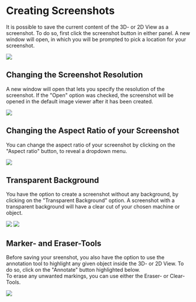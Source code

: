 # Creating Screenshots
  
It is possible to save the current content of the 3D- or 2D View as a screenshot. To do so, first click the screenshot button in either panel.
A new window will open, in which you will be prompted to pick a location for your screenshot.

![](../../../.gitbook/assets/screenshot-creation.png)  

## Changing the Screenshot Resolution
  
A new window will open that lets you specify the resolution of the screenshot. If the "Open" option was checked, the screenshot will be opened in the default image viewer after it has been created.

![](../../../.gitbook/assets/screenshot-resolution.png)


## Changing the Aspect Ratio of your Screenshot

You can change the aspect ratio of your screenshot by clicking on the "Aspect ratio" button, to reveal a dropdown menu.  

![](../../../.gitbook/assets/screenshot-aspectratio.png)


## Transparent Background

You have the option to create a screenshot without any background, by clicking on the "Transparent Background" option.
A screenshot with a transparent background will have a clear cut of your chosen machine or object.

![](../../../.gitbook/assets/screenshot-transparent-background.png)
![](../../../.gitbook/assets/screenshot-transparent-object.png)

## Marker- and Eraser-Tools

Before saving your sreenshot, you also have the option to use the annotation tool to highlight any given object inside the 3D- or 2D View. To do so, click on the "Annotate" button highlighted below.   
To erase any unwanted markings, you can use either the Eraser- or Clear-Tools.

![](../../../.gitbook/assets/screenshot-marker-eraser-tool.png)